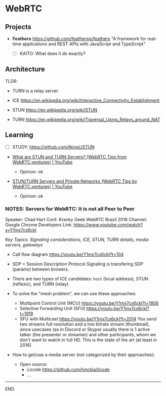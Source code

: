 # WebRTC

## Projects

- **Feathers** https://github.com/feathersjs/feathers
    "A framework for real-time applications and REST APIs with JavaScript and TypeScript"
    * [ ] KAITO: What does it do exactly?


## Architecture

TLDR:
- TURN is a relay server


- ICE
https://en.wikipedia.org/wiki/Interactive_Connectivity_Establishment

- STUN
https://en.wikipedia.org/wiki/STUN

- TURN
https://en.wikipedia.org/wiki/Traversal_Using_Relays_around_NAT


## Learning

- [ ] STUDY: https://github.com/tking/JSTUN

- [What are STUN and TURN Servers? (WebRTC Tips from WebRTC.ventures) | YouTube](https://www.youtube.com/watch?v=4dLJmZOcWFc)
    * Opinion: ok


- [STUN/TURN Servers and Private Networks (WebRTC Tips by WebRTC.ventures) | YouTube](https://www.youtube.com/watch?v=N5cqu0kTIsw)
    * Opinion: ok


### NOTES: Servers for WebRTC: It is not all Peer to Peer
Speaker: Chad Hart
Conf: Kranky Geek WebRTC Brazil 2016
Channel: Google Chrome Developers
Link: https://www.youtube.com/watch?v=Y1mx7cx6ckI

_Key Topics: Signaling considerations, ICE, STUN, TURN details, media servers, gateways_

- Call flow diagram
https://youtu.be/Y1mx7cx6ckI?t=104

- SDP = Session Description Protocol
Signaling is transfering SDP (params) between browers.

- There are two types of ICE candidates: `host` (local address), STUN (reflexic), and TURN (relay).

- To solve the "mesh problem", we can use these approaches:
    * Multipoint Control Unit (MCU) https://youtu.be/Y1mx7cx6ckI?t=1806
    * Selective Forwarding Unit (SFU) https://youtu.be/Y1mx7cx6ckI?t=1919
    * SFU with Multicast https://youtu.be/Y1mx7cx6ckI?t=2014
    You send two streams full resolution and a low bitrate stream (thumbnail), since usecases  (as in Discord or Skype) usually there is 1 active talker (the presenter or streamer) and other participants, whom we don't want to watch in full HD.
    This is the state of the art (at least in 2016).

- How to get/use a media server (not categorized by their approaches):
    - Open source:
        * Licode https://github.com/lynckia/licode
        * ...

---

END.
